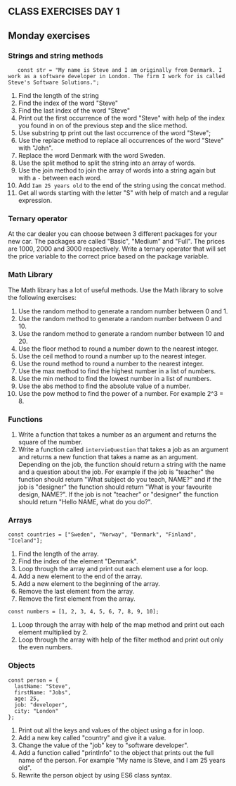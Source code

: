 ## CLASS EXERCISES DAY 1

## Monday exercises

### Strings and string methods

```JS
   const str = "My name is Steve and I am originally from Denmark. I work as a software developer in London. The firm I work for is called Steve's Software Solutions.";
```

1. Find the length of the string
2. Find the index of the word "Steve"
3. Find the last index of the word "Steve"
4. Print out the first occurrence of the word "Steve" with help of the index you found in on of the previous step and the slice method.
5. Use substring tp print out the last occurrence of the word "Steve";
6. Use the replace method to replace all occurrences of the word "Steve" with "John".
7. Replace the word Denmark with the word Sweden.
8. Use the split method to split the string into an array of words.
9. Use the join method to join the array of words into a string again but with a `-` between each word.
10. Add `Iam 25 years old` to the end of the string using the concat method.
11. Get all words starting with the letter "S" with help of match and a regular expression.

### Ternary operator

At the car dealer you can choose between 3 different packages for your new car. The packages are called "Basic", "Medium" and "Full". The prices are 1000, 2000 and 3000 respectively.
Write a ternary operator that will set the price variable to the correct price based on the package variable.

### Math Library

The Math library has a lot of useful methods. Use the Math library to solve the following exercises:

1. Use the random method to generate a random number between 0 and 1.
2. Use the random method to generate a random number between 0 and 10.
3. Use the random method to generate a random number between 10 and 20.
4. Use the floor method to round a number down to the nearest integer.
5. Use the ceil method to round a number up to the nearest integer.
6. Use the round method to round a number to the nearest integer.
7. Use the max method to find the highest number in a list of numbers.
8. Use the min method to find the lowest number in a list of numbers.
9. Use the abs method to find the absolute value of a number.
10. Use the pow method to find the power of a number. For example 2^3 = 8.


### Functions

1. Write a function that takes a number as an argument and returns the square of the number.
2. Write a function called `intervieQuestion` that takes a job as an argument and returns a new function that takes a name as an argument. Depending on the job, the function should return a string with the name and a question about the job. For example if the job is "teacher" the function should return "What subject do you teach, NAME?" and if the job is "designer" the function should return "What is your favourite design, NAME?". If the job is not "teacher" or "designer" the function should return "Hello NAME, what do you do?".


### Arrays

```JS
const countries = ["Sweden", "Norway", "Denmark", "Finland", "Iceland"];
```

1. Find the length of the array.
2. Find the index of the element "Denmark".
3. Loop through the array and print out each element use a for loop.
4. Add a new element to the end of the array.
5. Add a new element to the beginning of the array.
6. Remove the last element from the array.
7. Remove the first element from the array.

```JS
const numbers = [1, 2, 3, 4, 5, 6, 7, 8, 9, 10];
```

1. Loop through the array with help of the map method and print out each element multiplied by 2.
2. Loop through the array with help of the filter method and print out only the even numbers.


### Objects

```JS
const person = {
  lastName: "Steve",
  firstName: "Jobs",
  age: 25,
  job: "developer",
  city: "London"
};
```

1. Print out all the keys and values of the object using a for in loop.
2. Add a new key called "country" and give it a value.
3. Change the value of the "job" key to "software developer".
4. Add a function called "printInfo" to the object that prints out the full name of the person. For example "My name is Steve, and I am 25 years old".
5. Rewrite the person object by using ES6 class syntax.
